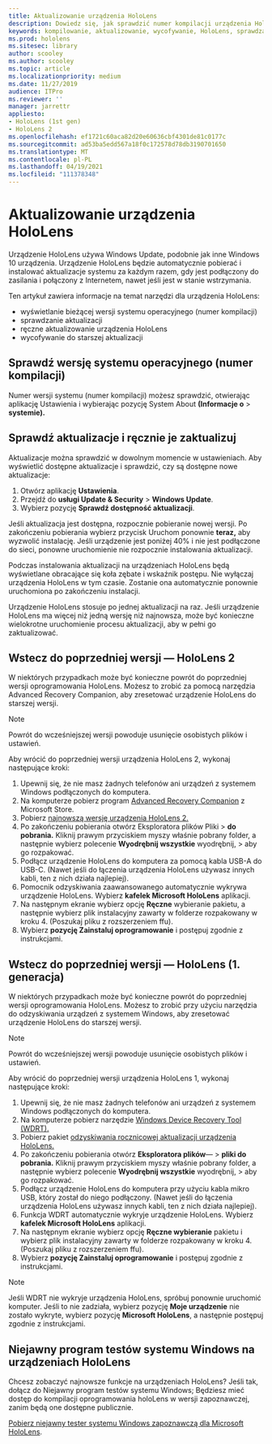 ```yaml
---
title: Aktualizowanie urządzenia HoloLens
description: Dowiedz się, jak sprawdzić numer kompilacji urządzenia HoloLens, być na bieżąco z aktualizacjami urządzeń, dołączyć do programu dla niejawnych testerów i wycofać aktualizacje.
keywords: kompilowanie, aktualizowanie, wycofywanie, HoloLens, sprawdzanie kompilacji, numer kompilacji
ms.prod: hololens
ms.sitesec: library
author: scooley
ms.author: scooley
ms.topic: article
ms.localizationpriority: medium
ms.date: 11/27/2019
audience: ITPro
ms.reviewer: ''
manager: jarrettr
appliesto:
- HoloLens (1st gen)
- HoloLens 2
ms.openlocfilehash: ef1721c60aca82d20e60636cbf4301de81c0177c
ms.sourcegitcommit: ad53ba5edd567a18f0c172578d78db3190701650
ms.translationtype: MT
ms.contentlocale: pl-PL
ms.lasthandoff: 04/19/2021
ms.locfileid: "111378348"
---
```

# <a name="update-hololens"></a>Aktualizowanie urządzenia HoloLens

Urządzenie HoloLens używa Windows Update, podobnie jak inne Windows 10 urządzenia. Urządzenie HoloLens będzie automatycznie pobierać i instalować aktualizacje systemu za każdym razem, gdy jest podłączony do zasilania i połączony z Internetem, nawet jeśli jest w stanie wstrzymania.

Ten artykuł zawiera informacje na temat narzędzi dla urządzenia HoloLens:

- wyświetlanie bieżącej wersji systemu operacyjnego (numer kompilacji)
- sprawdzanie aktualizacji
- ręczne aktualizowanie urządzenia HoloLens
- wycofywanie do starszej aktualizacji

## <a name="check-your-operating-system-version-build-number"></a>Sprawdź wersję systemu operacyjnego (numer kompilacji)

Numer wersji systemu (numer kompilacji) możesz sprawdzić, otwierając aplikację Ustawienia i wybierając pozycję System About **(Informacje o**  >  **systemie).**

## <a name="check-for-updates-and-manually-update"></a>Sprawdź aktualizacje i ręcznie je zaktualizuj

Aktualizacje można sprawdzić w dowolnym momencie w ustawieniach.  Aby wyświetlić dostępne aktualizacje i sprawdzić, czy są dostępne nowe aktualizacje:

1. Otwórz aplikację **Ustawienia**.
1. Przejdź do **usługi Update & Security**  >  **Windows Update**.
1. Wybierz pozycję **Sprawdź dostępność aktualizacji**.

Jeśli aktualizacja jest dostępna, rozpocznie pobieranie nowej wersji. Po zakończeniu pobierania wybierz przycisk Uruchom ponownie **teraz,** aby wyzwolić instalację. Jeśli urządzenie jest poniżej 40% i nie jest podłączone do sieci, ponowne uruchomienie nie rozpocznie instalowania aktualizacji.

Podczas instalowania aktualizacji na urządzeniach HoloLens będą wyświetlane obracające się koła zębate i wskaźnik postępu. Nie wyłączaj urządzenia HoloLens w tym czasie. Zostanie ona automatycznie ponownie uruchomiona po zakończeniu instalacji.

Urządzenie HoloLens stosuje po jednej aktualizacji na raz.  Jeśli urządzenie HoloLens ma więcej niż jedną wersję niż najnowsza, może być konieczne wielokrotne uruchomienie procesu aktualizacji, aby w pełni go zaktualizować.

## <a name="go-back-to-a-previous-version---hololens-2"></a>Wstecz do poprzedniej wersji — HoloLens 2

W niektórych przypadkach może być konieczne powrót do poprzedniej wersji oprogramowania HoloLens. Możesz to zrobić za pomocą narzędzia Advanced Recovery Companion, aby zresetować urządzenie HoloLens do starszej wersji.

> [!NOTE]
> Powrót do wcześniejszej wersji powoduje usunięcie osobistych plików i ustawień.

Aby wrócić do poprzedniej wersji urządzenia HoloLens 2, wykonaj następujące kroki:

1. Upewnij się, że nie masz żadnych telefonów ani urządzeń z systemem Windows podłączonych do komputera.
1. Na komputerze pobierz program [Advanced Recovery Companion](https://www.microsoft.com/p/advanced-recovery-companion/9p74z35sfrs8?activetab=pivot:overviewtab) z Microsoft Store.
1. Pobierz [najnowszą wersję urządzenia HoloLens 2.](https://aka.ms/hololens2download)
1. Po zakończeniu pobierania otwórz Eksploratora plików Pliki  >  **do pobrania.** Kliknij prawym przyciskiem myszy właśnie pobrany folder, a następnie wybierz polecenie **Wyodrębnij wszystkie** wyodrębnij,  >   aby go rozpakować.
1. Podłącz urządzenie HoloLens do komputera za pomocą kabla USB-A do USB-C. (Nawet jeśli do łączenia urządzenia HoloLens używasz innych kabli, ten z nich działa najlepiej).
1. Pomocnik odzyskiwania zaawansowanego automatycznie wykrywa urządzenie HoloLens. Wybierz **kafelek Microsoft HoloLens** aplikacji.
1. Na następnym ekranie wybierz opcję **Ręczne** wybieranie pakietu, a następnie wybierz plik instalacyjny zawarty w folderze rozpakowany w kroku 4. (Poszukaj pliku z rozszerzeniem ffu).
1. Wybierz **pozycję Zainstaluj oprogramowanie** i postępuj zgodnie z instrukcjami.

## <a name="go-back-to-a-previous-version---hololens-1st-gen"></a>Wstecz do poprzedniej wersji — HoloLens (1. generacja)

W niektórych przypadkach może być konieczne powrót do poprzedniej wersji oprogramowania HoloLens. Możesz to zrobić przy użyciu narzędzia do odzyskiwania urządzeń z systemem Windows, aby zresetować urządzenie HoloLens do starszej wersji.

> [!NOTE]
> Powrót do wcześniejszej wersji powoduje usunięcie osobistych plików i ustawień.

Aby wrócić do poprzedniej wersji urządzenia HoloLens 1, wykonaj następujące kroki:

1. Upewnij się, że nie masz żadnych telefonów ani urządzeń z systemem Windows podłączonych do komputera.
1. Na komputerze pobierz narzędzie [Windows Device Recovery Tool (WDRT).](https://support.microsoft.com/help/12379)
1. Pobierz pakiet [odzyskiwania rocznicowej aktualizacji urządzenia HoloLens.](https://aka.ms/hololensrecovery)
1. Po zakończeniu pobierania otwórz **Eksploratora plików**—  >  **pliki do pobrania.** Kliknij prawym przyciskiem myszy właśnie pobrany folder, a następnie wybierz polecenie **Wyodrębnij wszystkie** wyodrębnij,  >   aby go rozpakować.
1. Podłącz urządzenie HoloLens do komputera przy użyciu kabla mikro USB, który został do niego podłączony. (Nawet jeśli do łączenia urządzenia HoloLens używasz innych kabli, ten z nich działa najlepiej).
1. Funkcja WDRT automatycznie wykryje urządzenie HoloLens. Wybierz **kafelek Microsoft HoloLens** aplikacji.
1. Na następnym ekranie wybierz opcję **Ręczne wybieranie** pakietu i wybierz plik instalacyjny zawarty w folderze rozpakowany w kroku 4. (Poszukaj pliku z rozszerzeniem ffu).
1. Wybierz **pozycję Zainstaluj oprogramowanie** i postępuj zgodnie z instrukcjami.

> [!NOTE]
> Jeśli WDRT nie wykryje urządzenia HoloLens, spróbuj ponownie uruchomić komputer. Jeśli to nie zadziała, wybierz pozycję **Moje urządzenie** nie zostało wykryte, wybierz pozycję **Microsoft HoloLens**, a następnie postępuj zgodnie z instrukcjami.

## <a name="windows-insider-program-on-hololens"></a>Niejawny program testów systemu Windows na urządzeniach HoloLens

Chcesz zobaczyć najnowsze funkcje na urządzeniach HoloLens?  Jeśli tak, dołącz do Niejawny program testów systemu Windows; Będziesz mieć dostęp do kompilacji oprogramowania holoLens w wersji zapoznawczej, zanim będą one dostępne publicznie.

[Pobierz niejawny tester systemu Windows zapoznawczą dla Microsoft HoloLens](hololens-insider.md).
